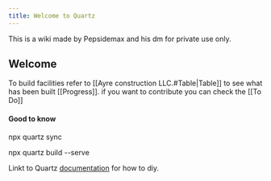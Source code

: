 ```yaml
---
title: Welcome to Quartz
---
```

This is a wiki made by Pepsidemax and his dm for private use only.

## Welcome

To build facilities refer to [[Ayre construction LLC.#Table|Table]] to see what has been built [[Progress]]. if you want to contribute you can check the [[To Do]]


#### Good to know
npx quartz sync 

npx quartz build --serve
 

Linkt to Quartz [documentation](https://quartz.jzhao.xyz) for how to diy.

